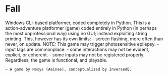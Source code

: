 # Fall
Windows CLI-based platformer, coded completely in Python.
This is a action-adventure platformer (game) coded entirely in Python (in perhaps the most unprofessional way) using no GUI; instead exploiting string printing. This, however has its own limits:
    - screen flashing, more often than never, on update. NOTE: This game may trigger photosensitive epilepsy.
    - input lags are commonplace.
    - some interactions may not be evident, explicit, or coherent.
    - some inputs may not be registered properly.
Regardless, the game is functional, and playable.

    ~ A game by Nexys (Aeinae), conceptualized by InversedQ.
